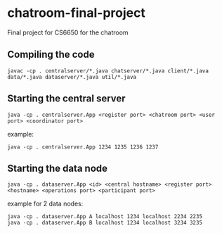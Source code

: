 # chatroom-final-project
Final project for CS6650 for the chatroom

## Compiling the code

```
javac -cp . centralserver/*.java chatserver/*.java client/*.java data/*.java dataserver/*.java util/*.java
```

## Starting the central server

```
java -cp . centralserver.App <register port> <chatroom port> <user port> <coordinator port>
```

example:

```
java -cp . centralserver.App 1234 1235 1236 1237
```

## Starting the data node

```
java -cp . dataserver.App <id> <central hostname> <register port> <hostname> <operations port> <participant port>
```

example for 2 data nodes:

```
java -cp . dataserver.App A localhost 1234 localhost 2234 2235
java -cp . dataserver.App B localhost 1234 localhost 3234 3235
```